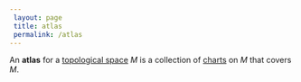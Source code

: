 ```yaml
---
 layout: page
 title: atlas
 permalink: /atlas
---
```

An **atlas** for a [topological space](https://defsmath.github.io/DefsMath/topological_space) $M$ is a collection of [charts](https://defsmath.github.io/DefsMath/chart) on $M$ that covers $M$.